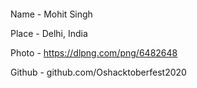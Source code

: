####
Name - Mohit Singh 

Place - Delhi, India

Photo - https://dlpng.com/png/6482648

Github - github.com/Oshacktoberfest2020 

####
